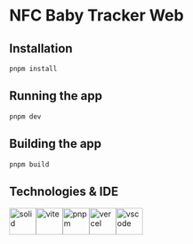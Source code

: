# NFC Baby Tracker Web

## Installation

```
pnpm install
```

## Running the app

```
pnpm dev
```

## Building the app

```
pnpm build
```

## Technologies & IDE

<div>
    <img style="float: left" src="https://www.solidjs.com/assets/logo.123b04bc.svg" height="48" alt="solid"> &nbsp;
    <img style="float: left" src="https://vitejs.dev/logo-with-shadow.png" height="48" alt="vite"> &nbsp;
    <img style="float: left" src="https://pnpm.io/img/pnpm-light.svg" height="48" alt="pnpm"> &nbsp;
    <img style="float: left" src="https://upload.wikimedia.org/wikipedia/commons/5/5e/Vercel_logo_black.svg" height="48" alt="vercel"> &nbsp;
    <img style="float: left" src="https://code.visualstudio.com/assets/updates/1_35/logo-stable.png" height="48" alt="vscode">
</div>
